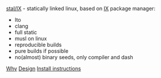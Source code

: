 [stal/IX](https://github.com/stal-ix/ix/blob/main/docs/STALIX.md) - statically linked linux, based on [IX](https://github.com/stal-ix/ix/blob/main/docs/IX.md) package manager:

* lto
* clang
* full static
* musl on linux
* reproducible builds
* pure builds if possible
* no(almost) binary seeds, only compiler and dash

[Why](https://github.com/stal-ix/ix/blob/main/docs/CASES.md)
[Design](https://github.com/stal-ix/ix/blob/main/docs/STALIX.md#stalix)
[Install instructions](https://github.com/stal-ix/ix/blob/main/docs/INSTALL.md)
